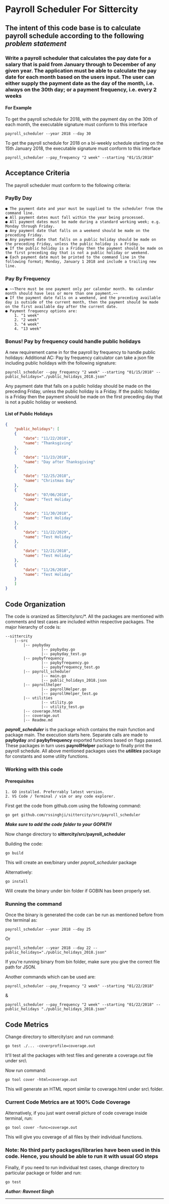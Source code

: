 # Payroll Scheduler For Sittercity

## The intent of this code base is to calculate payroll schedule according to the following ***problem statement***

### Write a payroll scheduler that calculates the pay date for a salary that is paid from January through to December of any given year. The application must be able to calculate the pay date for each month based on the users input. The user can either supply the payment date as the day of the month, i.e. always on the 30th day; or a payment frequency, i.e. every 2 weeks

#### For Example

To get the payroll schedule for 2018, with the payment day on the 30th of each month, the executable signature must conform to this interface

    payroll_scheduler --year 2018 --day 30

To get the payroll schedule for 2018 on a bi-weekly schedule starting on the 15th January 2018, the executable signature must conform to this interface

    payroll_scheduler --pay_frequency "2 week" --starting "01/15/2018"

## Acceptance Criteria

The payroll scheduler must conform to the following criteria:

### PayBy Day

    ● The payment date and year must be supplied to the scheduler from the command line. 
    ● All payment dates must fall within the year being processed. 
    ● All payment dates must be made during a standard working week; e.g. Monday through Friday. 
    ● Any payment date that falls on a weekend should be made on the preceding Friday. 
    ● Any payment date that falls on a public holiday should be made on the preceding Friday, unless the public holiday is a Friday.
    ● If the public holiday is a Friday then the payment should be made on the first preceding day that is not a public holiday or weekend.
    ● Each payment date must be printed to the command line in the following format; Monday, January 1 2018 and include a trailing new line.

### Pay By Frequency

    ● ~~There must be one payment only per calendar month. No calendar month should have less or more than one payment.~~
    ● If the payment date falls on a weekend, and the preceding available day is outside of the current month, then the payment should be made on the first available day after the current date.
    ● Payment frequency options are:
        1. "1 week"
        2. "2 week"
        3. "4 week"
        4. "13 week"

### Bonus! Pay by frequency could handle public holidays

A new requirement came in for the payroll by frequency to handle public holidays:
Additional AC:
Pay by frequency calculator can take a json file including public holidays with the following signature:

    payroll_scheduler --pay_frequency "2 week" --starting "01/15/2018" --public_holidays="./public_holidays_2018.json"

Any payment date that falls on a public holiday should be made on the preceding Friday, unless the public holiday is a Friday. If the public holiday is a Friday then the payment should be made on the first preceding day that is not a public holiday or weekend.

#### List of Public Holidays

``` JSON
{
    "public_holidays": [
    {
        "date": "11/22/2018",
        "name": "Thanksgiving"
    },
    {
        "date": "11/23/2018",
        "name": "Day after Thanksgiving"
    },
    {
        "date": "12/25/2018",
        "name": "Christmas Day"
    },
    {
        "date": "07/06/2018",
        "name": "Test Holiday"
    },
    {
        "date": "11/30/2018",
        "name": "Test Holiday"
    },
    {
        "date": "11/22/2029",
        "name": "Test Holiday"
    },
    {
        "date": "12/21/2018",
        "name": "Test Holiday"
    },
    {
        "date": "11/26/2018",
        "name": "Test Holiday"
    }
    ]
}
```

## Code Organization


The code is oranized as Sittercity/src/*. All the packages are mentioned with comments and test cases are included within respective packages. The major hierarchy of code is:

    --sittercity
        |--src
            |-- paybyday
                    |-- paybyday.go
                    |-- paybyday_test.go
            |-- paybyfrequency
                    |-- paybyfrequency.go
                    |-- paybyfrequency_test.go
            |-- payroll_scheduler
                    |-- main.go
                    |-- public_holidays_2018.json
            |-- payrollhelper
                    |-- payrollHelper.go
                    |-- payrollHelper_test.go
            |-- utilities
                    |-- utility.go
                    |-- utility_test.go
            |-- coverage.html
            |-- coverage.out
            |-- Readme.md

***payroll_scheduler*** is the package which contains the main function and package main. The execution starts here. Separate calls are made to **paybyday** and **paybyfrequency** exported functions based on flags passed. These packages in turn uses **payrollHelper** package to finally print the payroll schedule. All above mentioned packages uses the ***utilities*** package for constants and some utility functions.

### Working with this code


#### Prerequisites

    1. GO installed. Preferrably latest version.
    2. VS Code / Terminal / vim or any code explorer.

First get the code from github.com using the following command:

    go get github.com/rssinghji/sittercity/src/payroll_scheduler

***Make sure to add the code folder to your GOPATH***

Now change directory to **sittercity/src/payroll_scheduler**

Building the code:

    go build

This will create an exe/binary under *payroll_scheduler* package

Alternatively:

    go install

Will create the binary under bin folder if GOBIN has been properly set.

### Running the command

Once the binary is generated the code can be run as mentioned before from the terminal as:

    payroll_scheduler --year 2018 --day 25

Or

    payroll_scheduler --year 2018 --day 22 --public_holidays="./public_holidays_2018.json"

If you're running binary from bin folder, make sure you give the correct file path for JSON.

Another commands which can be used are:

    payroll_scheduler --pay_frequency "2 week" --starting "01/22/2018"

&

    payroll_scheduler --pay_frequency "2 week" --starting "01/22/2018" --public_holidays "./public_holidays_2018.json"

## Code Metrics


Change directory to sittercity\src and run command:

    go test ./... -coverprofile=coverage.out

It'll test all the packages with test files and generate a coverage.out file under src\

Now run command:

    go tool cover -html=coverage.out

This will generate an HTML report similar to coverage.html under src\ folder.

### Current Code Metrics are at 100% Code Coverage

Alternatively, if you just want overall picture of code coverage inside terminal, run:

    go tool cover -func=coverage.out

This will give you coverage of all files by their individual functions.

### Note: No third party packages/libraries have been used in this code. Hence, you should be able to run it with usual GO steps

Finally, if you need to run individual test cases, change directory to particular package or folder and run:

    go test

***Author: Ravneet Singh***
*********************************************************************************************************
